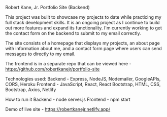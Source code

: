 Robert Kane, Jr. Portfolio Site (Backend)

This project was built to showcase my projects to date while practicing my full stack development skills. It is an ongoing project as I continue to build out more features and expand its functionality. I'm currently working to get the contact form on the backend to submit to my email correctly.

The site consists of a homepage that displays my projects, an about page with information about me, and a contact form page where users can send messages to directly to my email.

The frontend is in a separate repo that can be viewed here - https://github.com/robertkanejr/portfolio-site

Technologies used:
Backend - Express, NodeJS, Nodemailer, GoogleAPIs, CORS, Heroku
Frontend - JavaScript, React, React Bootstrap, HTML, CSS, Bootstrap, Axios, Netlify

How to run it
Backend - node server.js
Frontend - npm start

Demo of live site - https://robertkanejr.netlify.app/